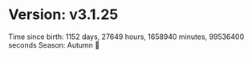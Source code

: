 # Version: v3.1.25
Time since birth: 1152 days, 27649 hours, 1658940 minutes, 99536400 seconds
Season: Autumn 🍁
